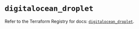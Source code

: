 # `digitalocean_droplet`

Refer to the Terraform Registry for docs: [`digitalocean_droplet`](https://registry.terraform.io/providers/digitalocean/digitalocean/2.45.0/docs/resources/droplet).
